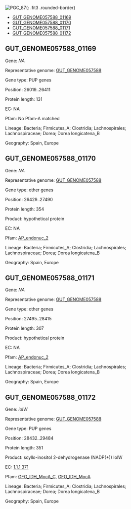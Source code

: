 ![PGC_87](../static/images/Clusters_figure/PGC_87.jpg){: .fit3 .rounded-border}

<ul id="myTab" class="nav nav-tabs">
  <li class="active">
        <a href="#tab1" data-toggle="tab">GUT_GENOME057588_01169</a>
  </li>
<li><a href="#tab2" data-toggle="tab">GUT_GENOME057588_01170</a></li>
<li><a href="#tab3" data-toggle="tab">GUT_GENOME057588_01171</a></li>
<li><a href="#tab4" data-toggle="tab">GUT_GENOME057588_01172</a></li>
</ul>

<div id="myTabContent" class="tab-content">
  <div class="tab-pane fade in active" id="tab1">

<h2 id="GUT_GENOME057588_01169">GUT_GENOME057588_01169</h2>
<p>Gene: <em>NA</em>
<p>Representative genome: <a href="https://www.ebi.ac.uk/metagenomics/genomes/MGYG-HGUT-02279">GUT_GENOME057588</a></p>
<p>Gene type: PUP genes</p>
<p>Position: 26019..26411</p>
<p>Protein length: 131</p>
<p>EC: NA</p>
<p>Pfam: No Pfam-A matched</p>
<p>Lineage: Bacteria; Firmicutes_A; Clostridia; Lachnospirales; Lachnospiraceae; Dorea; Dorea longicatena_B</p>
<p>Geography: Spain, Europe</p>
  </div>

  <div class="tab-pane fade" id="tab2">

<h2 id="GUT_GENOME057588_01170">GUT_GENOME057588_01170</h2>
<p>Gene: <em>NA</em></p>
<p>Representative genome: <a href="https://www.ebi.ac.uk/metagenomics/genomes/MGYG-HGUT-02279">GUT_GENOME057588</a></p>
<p>Gene type: other genes</p>
<p>Position: 26429..27490</p>
<p>Protein length: 354</p>
<p>Product: hypothetical protein</p>
<p>EC: NA</p>
<p>Pfam: <a href="http://pfam.xfam.org/family/AP_endonuc_2">AP_endonuc_2</a></p>

<p>Lineage: Bacteria; Firmicutes_A; Clostridia; Lachnospirales; Lachnospiraceae; Dorea; Dorea longicatena_B</p>
<p>Geography: Spain, Europe</p>

  </div>
  <div class="tab-pane fade" id="tab3">

<h2 id="GUT_GENOME057588_01171">GUT_GENOME057588_01171</h2>
<p>Gene: <em>NA</em></p>
<p>Representative genome: <a href="https://www.ebi.ac.uk/metagenomics/genomes/MGYG-HGUT-02279">GUT_GENOME057588</a></p>
<p>Gene type: other genes</p>
<p>Position: 27495..28415</p>
<p>Protein length: 307</p>
<p>Product: hypothetical protein</p>
<p>EC: NA</p>
<p>Pfam: <a href="http://pfam.xfam.org/family/AP_endonuc_2">AP_endonuc_2</a></p>

<p>Lineage: Bacteria; Firmicutes_A; Clostridia; Lachnospirales; Lachnospiraceae; Dorea; Dorea longicatena_B</p>
<p>Geography: Spain, Europe</p>

  </div>
  <div class="tab-pane fade" id="tab4">

<h2 id="GUT_GENOME057588_01172">GUT_GENOME057588_01172</h2>
<p>Gene: <em>iolW</em></p>
<p>Representative genome: <a href="https://www.ebi.ac.uk/metagenomics/genomes/MGYG-HGUT-02279">GUT_GENOME057588</a></p>
<p>Gene type: PUP genes</p>
<p>Position: 28432..29484</p>
<p>Protein length: 351</p>
<p>Product: scyllo-inositol 2-dehydrogenase (NADP(+)) IolW</p>
<p>EC: <a href="https://www.brenda-enzymes.org/enzyme.php?ecno=1.1.1.371">1.1.1.371</a></p>
<p>Pfam: <a href="http://pfam.xfam.org/family/GFO_IDH_MocA_C">GFO_IDH_MocA_C</a>, <a href="http://pfam.xfam.org/family/GFO_IDH_MocA">GFO_IDH_MocA</a></p>
<p>Lineage: Bacteria; Firmicutes_A; Clostridia; Lachnospirales; Lachnospiraceae; Dorea; Dorea longicatena_B</p>
<p>Geography: Spain, Europe</p>

  </div>
</div>
